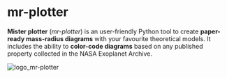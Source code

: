 # **mr-plotter**
**Mister plotter** (*mr-plotter*) is an user-friendly Python tool to create **paper-ready mass-radius diagrams** with your favourite theoretical models. It includes the ability to **color-code diagrams** based on any published property collected in the NASA Exoplanet Archive.

![logo_mr-plotter](https://github.com/castro-gzlz/mr-plotter/assets/132309889/6ee7dbb3-4d5c-4f8c-b4fe-9d69131f66fd)


